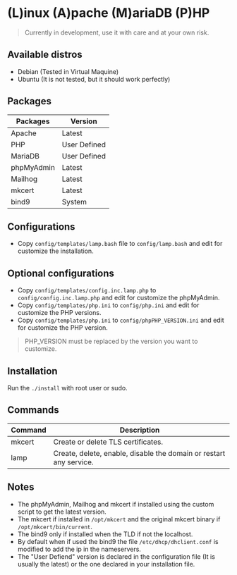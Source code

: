 # (L)inux (A)pache (M)ariaDB (P)HP

> Currently in development, use it with care and at your own risk.

## Available distros

* Debian (Tested in Virtual Maquine)
* Ubuntu (It is not tested, but it should work perfectly)

## Packages

| **Packages** | **Version**                |
| ------------ | -------------------------- |
| Apache       | Latest                     |
| PHP          | User Defined               |
| MariaDB      | User Defined               |
| phpMyAdmin   | Latest                     |
| Mailhog      | Latest                     |
| mkcert       | Latest                     |
| bind9        | System                     |

## Configurations

* Copy `config/templates/lamp.bash` file to `config/lamp.bash` and edit for customize the installation.

## Optional configurations

* Copy `config/templates/config.inc.lamp.php` to `config/config.inc.lamp.php` and edit for customize the phpMyAdmin.
* Copy `config/templates/php.ini` to `config/php.ini` and edit for customize the PHP versions.
* Copy `config/templates/php.ini` to `config/phpPHP_VERSION.ini` and edit for customize the PHP version.
> PHP_VERSION must be replaced by the version you want to customize.

## Installation

Run the `./install` with root user or sudo.


## Commands

| **Command** | **Description**                                                    |
| ----------- | ------------------------------------------------------------------ |
| mkcert      | Create or delete TLS certificates.                                 |
| lamp        | Create, delete, enable, disable the domain or restart any service. |

## Notes

* The phpMyAdmin, Mailhog and mkcert if installed using the custom script to get the latest version.
* The mkcert if installed in `/opt/mkcert` and the original mkcert binary if `/opt/mkcert/bin/current`.
* The bind9 only if installed when the TLD if not the localhost.
* By default when if used the bind9 the file `/etc/dhcp/dhclient.conf` is modified to add the ip in the nameservers.
* The "User Defiend" version is declared in the configuration file (It is usually the latest) or the one declared in your installation file.

